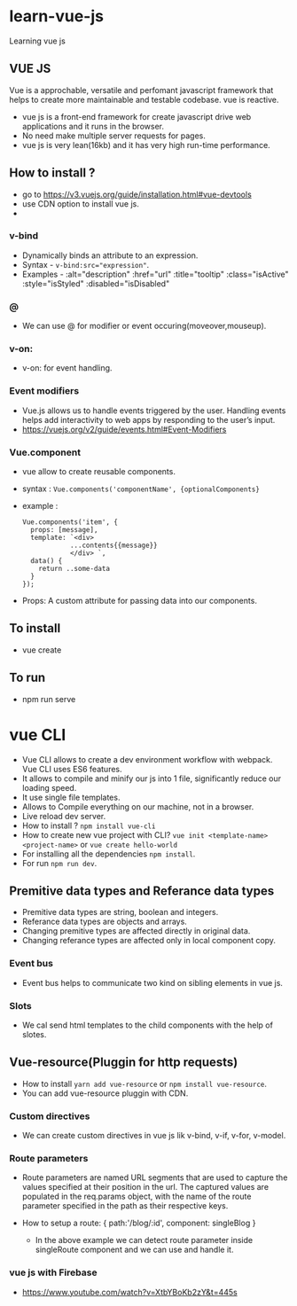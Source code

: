 # learn-vue-js

Learning vue js

## VUE JS

Vue is a approchable, versatile and perfomant javascript framework that helps to create more maintainable and testable codebase. vue is reactive.

- vue js is a front-end framework for create javascript drive web applications and it runs in the browser.
- No need make multiple server requests for pages.
- vue js is very lean(16kb) and it has very high run-time performance.

## How to install ?

- go to https://v3.vuejs.org/guide/installation.html#vue-devtools
- use CDN option to install vue js.
-

### v-bind

- Dynamically binds an attribute to an expression.
- Syntax - `v-bind:src="expression"`.
- Examples -
  :alt="description"
  :href="url"
  :title="tooltip"
  :class="isActive"
  :style="isStyled"
  :disabled="isDisabled"

### @

- We can use @ for modifier or event occuring(moveover,mouseup).

### v-on:

- v-on: for event handling.

### Event modifiers

- Vue.js allows us to handle events triggered by the user. Handling events helps add interactivity to web apps by responding to the user’s input.
- https://vuejs.org/v2/guide/events.html#Event-Modifiers

### Vue.component

- vue allow to create reusable components.
- syntax : `Vue.components('componentName', {optionalComponents}`
- example :

  ```
  Vue.components('item', {
    props: [message],
    template: `<div>
              ...contents{{message}}
              </div> `,
    data() {
      return ..some-data
    }
  });
  ```

- Props: A custom attribute for passing data into our components.

## To install

- vue create <appName>

## To run

- npm run serve

# vue CLI

- Vue CLI allows to create a dev environment workflow with webpack. Vue CLI uses ES6 features.
- It allows to compile and minify our js into 1 file, significantly reduce our loading speed.
- It use single file templates.
- Allows to Compile everything on our machine, not in a browser.
- Live reload dev server.
- How to install ? `npm install vue-cli`
- How to create new vue project with CLI? `vue init <template-name> <project-name>` or `vue create hello-world`
- For installing all the dependencies `npm install`.
- For run `npm run dev`.

## Premitive data types and Referance data types

- Premitive data types are string, boolean and integers.
- Referance data types are objects and arrays.
- Changing premitive types are affected directly in original data.
- Changing referance types are affected only in local component copy.

### Event bus

- Event bus helps to communicate two kind on sibling elements in vue js.

### Slots
- We cal send html templates to the child components with the help of slotes.

## Vue-resource(Pluggin for http requests)
- How to install `yarn add vue-resource` or `npm install vue-resource`.
- You can add vue-resource pluggin with CDN.


### Custom directives
- We can create custom directives in vue js lik v-bind, v-if, v-for, v-model.

### Route parameters
- Route parameters are named URL segments that are used to capture the values specified at their position in the url. The captured values  are populated in the req.params object, with the name of the route parameter  specified in the path as their respective keys.

- How to setup a route:
    { path:'/blog/:id', component: singleBlog }
    
    - In the above example we can detect route parameter inside singleRoute component and we can use and handle it.


### vue js with Firebase
- https://www.youtube.com/watch?v=XtbYBoKb2zY&t=445s